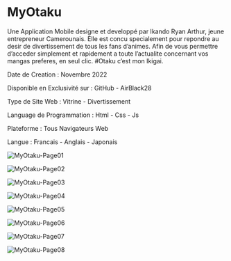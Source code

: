 # MyOtaku

Une Application Mobile designe et developpé par Ikando Ryan Arthur, jeune entrepreneur Camerounais. Elle est concu specialement pour repondre au desir de divertissement de tous les fans d’animes. Afin de vous permettre d’acceder simplement et rapidement a toute l’actualite concernant vos mangas preferes, en seul clic.
#Otaku c’est mon Ikigai.

Date de Creation :
Novembre 2022

Disponible en Exclusivité sur :
GitHub - AirBlack28

Type de Site Web :
Vitrine - Divertissement

Language de Programmation :
Html - Css - Js

Plateforme :
Tous Navigateurs Web

Langue :
Francais - Anglais - Japonais



![MyOtaku-Page01](https://github.com/Airblack28/MyOtaku/assets/86264705/983ec21c-f74f-4a52-8287-39de4a67b747)

![MyOtaku-Page02](https://github.com/Airblack28/MyOtaku/assets/86264705/925ba996-e201-41cc-a3f0-6266faf28fb9)

![MyOtaku-Page03](https://github.com/Airblack28/MyOtaku/assets/86264705/04d220f6-ab45-4678-8d2e-52cc9131bb02)

![MyOtaku-Page04](https://github.com/Airblack28/MyOtaku/assets/86264705/24f17adb-0ba5-4ba4-bd30-40decabd14a0)

![MyOtaku-Page05](https://github.com/Airblack28/MyOtaku/assets/86264705/1a4fa1be-1044-479a-8d49-f4c404435a98)

![MyOtaku-Page06](https://github.com/Airblack28/MyOtaku/assets/86264705/ab364b34-0397-469b-9dbc-032be8f10ab1)

![MyOtaku-Page07](https://github.com/Airblack28/MyOtaku/assets/86264705/5bd983dd-2f38-4657-bf3d-afbbb80ac897)

![MyOtaku-Page08](https://github.com/Airblack28/MyOtaku/assets/86264705/54166b16-d7dc-4c5d-8670-2b13595d4574)

